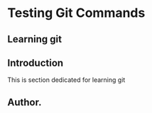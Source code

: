 # Testing Git Commands
## Learning git
## Introduction
This is section dedicated for learning git
## Author.
